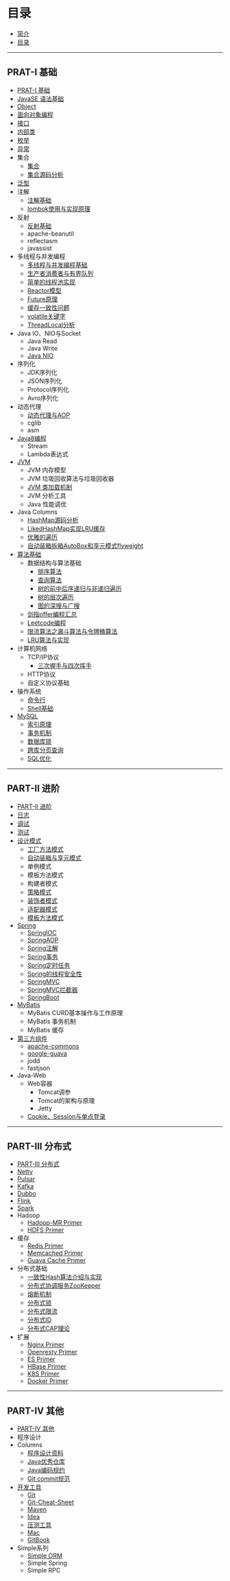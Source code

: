 # 目录

* [简介](README.md)
* [目录](CONTENT.md)


---


## PRAT-I 基础
* [PRAT-I 基础](part-1-base/README.md)
* [JavaSE 语法基础](part-1-base/java-base/java-base-lang/java-lang.md)
* [Object](part-1-base/java-base/java-base-lang/java-object.md)
* [面向对象编程](part-1-base/java-base/java-base-lang/java-oop.md)
* [接口](part-1-base/java-base/java-base-interface/java-interface.md)
* [内部类](part-1-base/java-base/java-base-inner-class/java-inner-class.md)
* [枚举](part-1-base/java-base/java-base-enum/java-enum.md)
* [异常](part-1-base/java-base/java-base-exception/java-exception.md)
* 集合
    * [集合](part-1-base/java-base/java-base-collection/java-collection.md)
    * [集合源码分析](part-1-base/java-base/java-base-collection/java-collection-source-analysis.md)
* [泛型](part-1-base/java-base/java-base-generic/java-generic.md)
* 注解
    * [注解基础](part-1-base/java-base/java-base-annotation/java-annotation.md)
    * [lombok使用与实现原理](part-1-base/java-base/java-base-annotation/lombok使用与实现原理.md)
* 反射
    * [反射基础](part-1-base/java-base/java-base-reflect/java-reflect.md)
    * apache-beanutil
    * reflectasm
    * javassist
* 多线程与并发编程
    * [多线程与并发编程基础](part-1-base/java-base/java-base-multithread-concurrency/java-multithread-concurrency.md)
    * [生产者消费者与有界队列](part-1-base/java-base/java-base-multithread-concurrency/生产者消费者与有界队列.md)
    * [简单的线程池实现](part-1-base/java-base/java-base-multithread-concurrency/简单的线程池实现.md)
    * [Reactor模型](part-1-base/java-base/java-base-multithread-concurrency/Reactor模型.md)
    * [Future原理](part-1-base/java-base/java-base-multithread-concurrency/Future原理.md)
    * [缓存一致性问题](part-1-base/java-base/java-base-multithread-concurrency/缓存一致性.md)
    * [volatile关键字](part-1-base/java-base/java-base-multithread-concurrency/volatile关键字.md)
    * [ThreadLocal分析](part-1-base/java-base/java-base-multithread-concurrency/ThreadLocal分析.md)
* Java IO、NIO与Socket
    * Java Read
    * Java Write
    * [Java NIO](part-1-base/java-base/java-base-nio/java-nio.md)
* 序列化
    * JDK序列化
    * JSON序列化
    * Protocol序列化
    * Avro序列化
* 动态代理
    * [动态代理与AOP](part-1-base/java-base/java-base-proxy/动态代理与AOP.md)
    * cglib
    * asm
* [Java8编程](part-1-base/java8/README.md)
    * Stream
    * Lambda表达式
* [JVM](part-1-base/java-jvm/README.md)
    * JVM 内存模型
    * JVM 垃圾回收算法与垃圾回收器
    * [JVM 类加载机制](part-1-base/java-jvm/JVM类加载机制.md)
    * JVM 分析工具
    * Java 性能调优
* Java Columns
    * [HashMap源码分析](part-1-base/java-base/java-base-columns/HashMap源码分析.md)
    * [LikedHashMap实现LRU缓存](part-1-base/java-base/java-base-columns/LinkedHashMap实现LRU缓存.md)
    * [优雅的遍历](part-1-base/java-base/java-base-columns/优雅的遍历.md)
    * [自动装箱拆箱AutoBox和享元模式flyweight](part-1-base/java-base/java-base-columns/自动装箱拆箱AutoBox和享元模式flyweight.md)
* [算法基础](part-1-base/algorithm/algorithm.md)
    * 数据结构与算法基础
        * [排序算法](part-1-base/algorithm/classic-base/排序算法.md)
        * [查询算法](part-1-base/algorithm/classic-base/查询算法.md)
        * [树的前中后序递归与非递归遍历](part-1-base/algorithm/classic-base/树的递归与非递归遍历.md)
        * [树的层次遍历](part-1-base/algorithm/classic-base/树的层次遍历.md)
        * [图的深搜与广搜](part-1-base/algorithm/classic-base/图的深搜与广搜.md)
    * [剑指offer编程汇总](part-1-base/algorithm/剑指offer.md)
    * [Leetcode编程](part-1-base/algorithm/leetcode.md)
    * [限流算法之漏斗算法与令牌桶算法](part-1-base/algorithm/限流算法之漏斗算法与令牌桶算法.md)
    * [LRU算法与实现](part-1-base/algorithm/LRU算法与实现.md)    
* 计算机网络
    * TCP/IP协议
        * [三次握手与四次挥手](part-1-base/network/三次握手与四次挥手.md)
    * HTTP协议
    * 自定义协议基础
* 操作系统
    * [命令行](part-1-base/linux/linux-command-list.md)
    * [Shell基础](part-1-base/linux/bash-cheat-sheet.md)
* [MySQL](part-1-base/mysql/README.md)
    * [索引原理](part-1-base/mysql/索引原理.md)
    * [事务机制](part-1-base/mysql/事务机制.md)
    * [数据库锁](part-1-base/mysql/数据库锁.md)
    * [跨库分页查询](part-1-base/mysql/跨库分页查询.md)
    * [SQL优化](part-1-base/mysql/SQL优化.md)


---


## PART-II 进阶
* [PART-II 进阶](part-2-advanced/README.md)
* [日志](part-2-advanced/log/log.md)
* [调试](part-2-advanced/debug/debug.md)
* [测试](part-2-advanced/test/TEST.md)  
* [设计模式](part-2-advanced/design-pattern/design-pattern.md)
    * [工厂方法模式](part-2-advanced/design-pattern/工厂方法模式.md)
    * [自动装箱与享元模式](part-2-advanced/design-pattern/自动装箱与享元模式.md)
    * 单例模式
    * 模板方法模式
    * 构建者模式
    * [策略模式](part-2-advanced/design-pattern/策略模式.md)
    * [装饰者模式](part-2-advanced/design-pattern/装饰者模式.md)
    * [适配器模式](part-2-advanced/design-pattern/适配器模式.md)
    * [模板方法模式](part-2-advanced/design-pattern/模板方法模式.md)
* [Spring](part-2-advanced/spring/spring.md)
    * [SpringIOC](part-2-advanced/spring/spring-core-ioc.md)
    * [SpringAOP](part-2-advanced/spring/spring-core-aop.md)
    * [Spring注解](part-2-advanced/spring/spring-annotations.md)
    * [Spring事务](part-2-advanced/spring/spring-transaction.md)
    * [Spring定时任务](part-2-advanced/spring/spring-task-schedule.md)
    * [Spring的线程安全性](part-2-advanced/spring/spring-thread-safety.md)
    * [SpringMVC](part-2-advanced/spring/springmvc.md)
    * [SpringMVC拦截器](part-2-advanced/spring/springmvc-interceptor.md)
    * [SpringBoot](part-2-advanced/spring/springboot.md)
* [MyBatis](part-2-advanced/mybatis/mybatis.md)
    * MyBatis CURD基本操作与工作原理
    * MyBatis 事务机制
    * MyBatis 缓存
* [第三方组件](part-2-advanced/3rd-component/README.md)
    * [apache-commons](part-2-advanced/3rd-component/apache-commons/apache-commons.md)
    * [google-guava](part-2-advanced/3rd-component/google-guava/google-guava.md)
    * jodd
    * fastjson
* Java-Web
    * Web容器
        * Tomcat调参
        * Tomcat的架构与原理
        * Jetty
    * [Cookie、Session与单点登录](part-2-advanced/java-web/Cookie与Session.md)
    
   
---


## PART-III 分布式
* [PART-III 分布式](part-3-distribution-base/README.md)
* [Netty](part-3-distribution-base/netty/netty-primer.md)
* [Pulsar](part-3-distribution-base/pulsar/pulsar-primer.md)
* [Kafka](part-3-distribution-base/kafka/kafka-primer.md)
* [Dubbo](part-3-distribution-base/dubbo/dubbo-primer.md)
* [Flink](part-3-distribution-base/flink/flink-primer.md)
* [Spark](part-3-distribution-base/spark/spark-primer.md)
* Hadoop
    * [Hadoop-MR Primer](part-3-distribution-base/hadoop/hadoop-mr-primer.md)
    * [HDFS Primer](part-3-distribution-base/hadoop/hdfs-primer.md)
* 缓存
    * [Redis Primer](part-3-distribution-base/cache/redis-primer.md)
    * [Memcached Primer](part-3-distribution-base/cache/memcached-primer.md)
    * [Guava Cache Primer](part-3-distribution-base/cache/guava-cache.md)
* 分布式基础
    * [一致性Hash算法介绍与实现](part-3-distribution-base/distribution-base/一致性Hash算法介绍与实现.md)
    * [分布式协调服务ZooKeeper](part-3-distribution-base/distribution-base/分布式协调服务ZooKeeper.md)    
    * [熔断机制](part-3-distribution-base/distribution-base/熔断机制.md)    
    * [分布式锁](part-3-distribution-base/distribution-base/分布式锁.md)    
    * [分布式限流](part-3-distribution-base/distribution-base/分布式限流.md)    
    * [分布式ID](part-3-distribution-base/distribution-base/分布式ID.md)    
    * [分布式CAP理论](part-3-distribution-base/distribution-base/分布式CAP理论.md)    
* 扩展
    * [Nginx Primer](part-3-distribution-base/primer/nginx-primer.md)
    * [Openresty Primer](part-3-distribution-base/primer/openresty-primer.md)
    * [ES Primer](part-3-distribution-base/primer/es-primer.md)
    * [HBase Primer](part-3-distribution-base/primer/hbase-primer.md)
    * [K8S Primer](part-3-distribution-base/primer/kubernetes-primer.md)
    * [Docker Primer](part-3-distribution-base/primer/docker-primer.md) 


---
 

## PART-IV 其他
* [PART-IV 其他](part-4-other/README.md) 
* 程序设计  
* Columns
    * [程序设计资料](part-4-other/columns/awesome-book.md)
    * [Java优秀仓库](part-4-other/columns/awesome-github.md)
    * [Java编码规约](part-4-other/columns/awesome-coding-style-guide.md)   
    * [Git commit规范](part-4-other/columns/git-commit-guide.md)
* [开发工具](part-4-other/effective-tool/awesome-dev-tool.md)
    * [Git](part-4-other/effective-tool/git-usage.md)
    * [Git-Cheat-Sheet](part-4-other/effective-tool/git-cheat-sheet.md)
    * [Maven](part-4-other/effective-tool/maven-usage.md)
    * [Idea](part-4-other/effective-tool/idea-usage.md)
    * [压测工具](part-4-other/effective-tool/wrk-benchmark-usage.md)
    * [Mac](part-4-other/effective-tool/mac-usage.md)
    * [GitBook](part-4-other/effective-tool/gitbook-usage.md)
* Simple系列
    * [Simple ORM](part-4-other/simple/simple-orm.md)
    * Simple Spring
    * Simple RPC
  
    
    
    
    
    
    
    
    
    
    
    
    
    
    
    
    
    
    
    
    
    
    
    
    
    
    
    
    
    
    
    
    
    
    
    
    
    
    

